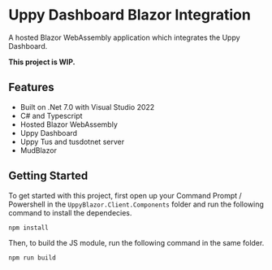 # Uppy Dashboard Blazor Integration
A hosted Blazor WebAssembly application which integrates the Uppy Dashboard.

**This project is WIP.**

## Features
- Built on .Net 7.0 with Visual Studio 2022
- C# and Typescript
- Hosted Blazor WebAssembly
- Uppy Dashboard
- Uppy Tus and tusdotnet server
- MudBlazor

## Getting Started
To get started with this project, first open up your Command Prompt / Powershell in the `UppyBlazor.Client.Components` folder and run the following command to install the dependecies.

```powershell
npm install
```

Then, to build the JS module, run the following command in the same folder.

```powershell
npm run build
```

